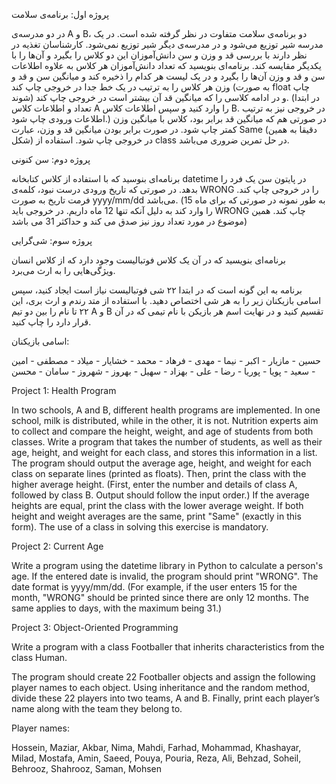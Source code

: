 پروژه اول: برنامه‌ی سلامت

در دو مدرسه‌ی A و B، دو برنامه‌ی سلامت متفاوت در نظر گرفته شده است. در یک مدرسه شیر توزیع می‌شود و در مدرسه‌ی دیگر شیر توزیع نمی‌شود. کارشناسان تغذیه در نظر دارند با بررسی قد و وزن و سن دانش‌آموزان این دو کلاس را بگیرد و آن‌ها را با یکدیگر مقایسه کند. برنامه‌ای بنویسید که تعداد دانش‌آموزان هر کلاس به علاوه اطلاعات سن و قد و وزن آن‌ها را بگیرد و در یک لیست هر کدام را ذخیره کند و میانگین سن و قد و وزن هر کلاس را به ترتیب در یک خط جدا در خروجی چاپ کند (به صورت float چاپ شوند) و در ادامه کلاسی را که میانگین قد آن بیشتر است در خروجی چاپ کند. (در ابتدا تعداد و اطلاعات کلاس A را وارد کنید و سپس اطلاعات کلاس B. در خروجی نیز به ترتیب اطلاعات ورودی چاپ شود.) در صورتی هم که میانگین قد برابر بود، کلاس با میانگین وزن کمتر چاپ شود. در صورت برابر بودن میانگین قد و وزن، عبارت Same (دقیقا به همین شکل) در خروجی چاپ شود.
استفاده از class در حل تمرین ضروری می‌باشد.


پروژه دوم: سن کنونی

برنامه‌­ای بنوسید که با استفاده از کلاس کتابخانه datetime در پایتون سن یک فرد را بدهد. در صورتی که تاریخ ورودی درست نبود، کلمه‌ی WRONG را در خروجی چاپ کند. فرمت تاریخ به صورت yyyy/mm/dd می‌باشد. (به طور نمونه در صورتی که برای ماه 15 را وارد کند به دلیل آنکه تنها 12 ماه داریم. در خروجی باید WRONG چاپ کند. همین موضوع در مورد تعداد روز نیز صدق می کند و حداکثر 31 می باشد)


پروژه سوم: شی‌گرایی

برنامه‌ای بنویسید که در آن یک کلاس فوتبالیست وجود دارد که از کلاس انسان ویژگی‌هایی را به ارث می‌برد.

برنامه به این گونه است که در ابتدا ۲۲ شی فوتبالیست نیاز است ایجاد کنید، سپس اسامی بازیکنان زیر را به هر شی اختصاص دهید. با استفاده از متد رندم و ارث بری، این ۲۲ تا نام را  بین دو تیم A  و B تقسیم کنید و در نهایت اسم هر بازیکن با نام تیمی که در آن قرار دارد را چاپ کنید.

اسامی بازیکنان:

حسین - مازیار - اکبر - نیما -  مهدی - فرهاد - محمد - خشایار - میلاد - مصطفی - امین - سعید - پویا - پوریا - رضا - علی - بهزاد - سهیل - بهروز - شهروز - سامان - محسن



Project 1: Health Program

In two schools, A and B, different health programs are implemented. In one school, milk is distributed, while in the other, it is not. Nutrition experts aim to collect and compare the height, weight, and age of students from both classes. Write a program that takes the number of students, as well as their age, height, and weight for each class, and stores this information in a list. The program should output the average age, height, and weight for each class on separate lines (printed as floats). Then, print the class with the higher average height. (First, enter the number and details of class A, followed by class B. Output should follow the input order.) If the average heights are equal, print the class with the lower average weight. If both height and weight averages are the same, print "Same" (exactly in this form). The use of a class in solving this exercise is mandatory.

Project 2: Current Age

Write a program using the datetime library in Python to calculate a person's age. If the entered date is invalid, the program should print "WRONG". The date format is yyyy/mm/dd. (For example, if the user enters 15 for the month, "WRONG" should be printed since there are only 12 months. The same applies to days, with the maximum being 31.)

Project 3: Object-Oriented Programming

Write a program with a class Footballer that inherits characteristics from the class Human.

The program should create 22 Footballer objects and assign the following player names to each object. Using inheritance and the random method, divide these 22 players into two teams, A and B. Finally, print each player’s name along with the team they belong to.

Player names:

Hossein, Maziar, Akbar, Nima, Mahdi, Farhad, Mohammad, Khashayar, Milad, Mostafa, Amin, Saeed, Pouya, Pouria, Reza, Ali, Behzad, Soheil, Behrooz, Shahrooz, Saman, Mohsen

